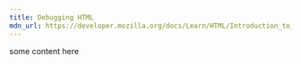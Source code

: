 ```yaml
---
title: Debugging HTML
mdn_url: https://developer.mozilla.org/docs/Learn/HTML/Introduction_to_HTML/Debugging_HTML
---
```

some content here
